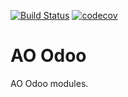 [![Build Status](https://travis-ci.org/Eficent/ao-odoo.svg?branch=12.0)](https://travis-ci.org/Eficent/ao-odoo)
[![codecov](https://codecov.io/gh/Eficent/ao-odoo/branch/12.0/graph/badge.svg)](https://codecov.io/gh/Eficent/ao-odoo/branch/12.0)

AO Odoo
=======

AO Odoo modules.
